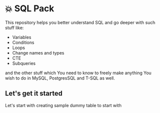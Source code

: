 # :collision: SQL Pack
This repository helps you better understand SQL and go deeper with such stuff like:
* Variables
* Conditions
* Loops
* Change names and types
* CTE
* Subqueries

and the other stuff which You need to know to freely make anything You wish to do in MySQL, PostgresSQL and T-SQL as well.

## Let's get it started
Let's start with creating sample dummy table to start with

